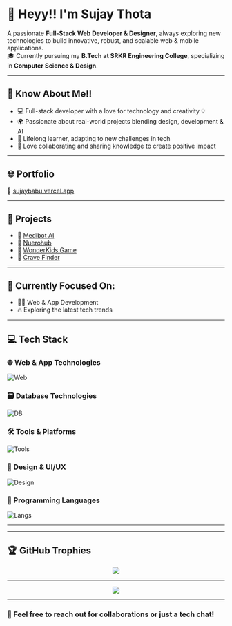 # 👋 Heyy!! I'm Sujay Thota

A passionate **Full-Stack Web Developer & Designer**, always exploring new technologies to build innovative, robust, and scalable web & mobile applications.  
🎓 Currently pursuing my **B.Tech at SRKR Engineering College**, specializing in **Computer Science & Design**.

---

## 🚀 Know About Me!!

- 💻 Full-stack developer with a love for technology and creativity 💡  
- 🌍 Passionate about real-world projects blending design, development & AI  
- 🌱 Lifelong learner, adapting to new challenges in tech  
- 🤝 Love collaborating and sharing knowledge to create positive impact

---

## 🌐 Portfolio  
🔗 [sujaybabu.vercel.app](https://sujaybabu.vercel.app)

---

## 🧩 Projects

- 🔬 [Medibot AI](https://www.medibot-ai.com/)  
- 🔐 [Nuerohub](https://signup-1499.web.app/)  
- 🧒 [WonderKids Game](https://wonderkids.great-site.net/?i=1)  
- 🍟 [Crave Finder](https://crave-finder.vercel.app/)

---

## 🎯 Currently Focused On:
- 👨‍💻 Web & App Development  
- 🔥 Exploring the latest tech trends  

---

## 💻 Tech Stack

### 🌐 Web & App Technologies  
![Web](https://skillicons.dev/icons?i=html,css,js,php,bootstrap,react,nodejs,nextjs,ts,tailwind)

### 🗃️ Database Technologies  
![DB](https://skillicons.dev/icons?i=mysql,mongodb,firebase,supabase,postgres)

### 🛠️ Tools & Platforms  
![Tools](https://skillicons.dev/icons?i=git,github,postman,vercel,notion,netlify,vscode)

### 🎨 Design & UI/UX  
![Design](https://skillicons.dev/icons?i=figma,threejs)

### 🧠 Programming Languages  
![Langs](https://skillicons.dev/icons?i=c,py,java,js,cpp)

---



---

## 🏆 GitHub Trophies

<div align="center">
  <img src="https://github-profile-trophy.vercel.app/?username=Sujay149&theme=tokyonight&no-frame=true&margin-w=4" />
</div>

---

<div align="center">
  <img src="https://komarev.com/ghpvc/?username=Sujay149&label=Profile%20views&color=0e75b6&style=flat" />
</div>

---

### 💬 Feel free to reach out for collaborations or just a tech chat!
